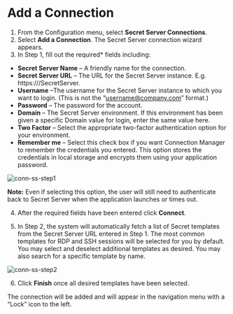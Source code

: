 # Add a Connection

1. From the Configuration menu, select **Secret Server Connections**.
2. Select **Add a Connection**. The Secret Server connection wizard appears. 
3. In Step 1, fill out the required* fields including:

- **Secret Server Name** – A friendly name for the connection.
- **Secret Server URL** – The URL for the Secret Server instance. E.g.
   https://<Server Name>/SecretServer.
- **Username** –The username for the Secret Server instance to which you want to login. (This is not the “username@company.com” format.)
- **Password** – The password for the account.
- **Domain** – The Secret Server environment. If this environment has been given a specific Domain value for login, enter the same value here.
- **Two Factor** – Select the appropriate two-factor authentication option for your environment.
- **Remember me** – Select this check box if you want Connection Manager to remember the credentials you entered. This option stores the credentials in local storage and encrypts them using your application password. 

![conn-ss-step1](C:\Thycotic.ConnectionManager.Docs\how-to\images\conn-ss-step1.png)

**Note:** Even if selecting this option, the user will still need to authenticate back to Secret Server when the application launches or times out. 

4. After the required fields have been entered click **Connect**.

5. In Step 2, the system will automatically fetch a list of Secret templates from the Secret Server URL entered in Step 1. The most common templates for RDP and SSH sessions will be selected for you by default. You may select and deselect additional templates as desired. You may also search for a specific template by name. 


![conn-ss-step2](C:\Thycotic.ConnectionManager.Docs\how-to\images\conn-ss-step2.png)

6. Click **Finish** once all desired templates have been selected.


The connection will be added and will appear in the navigation menu with a “Lock” icon to the left.

 